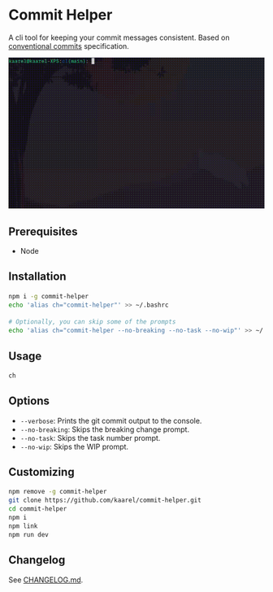 # Commit Helper

A cli tool for keeping your commit messages consistent. Based on [conventional commits](https://www.conventionalcommits.org/en/v1.0.0/) specification.

![demo](./demo.gif)

## Prerequisites

- Node

## Installation

```bash
npm i -g commit-helper
echo 'alias ch="commit-helper"' >> ~/.bashrc

# Optionally, you can skip some of the prompts
echo 'alias ch="commit-helper --no-breaking --no-task --no-wip"' >> ~/.bashrc
```

## Usage

```bash
ch
```

## Options

- `--verbose`: Prints the git commit output to the console.
- `--no-breaking`: Skips the breaking change prompt.
- `--no-task`: Skips the task number prompt.
- `--no-wip`: Skips the WIP prompt.

## Customizing

```bash
npm remove -g commit-helper
git clone https://github.com/kaarel/commit-helper.git
cd commit-helper
npm i
npm link
npm run dev
```

## Changelog

See [CHANGELOG.md](./CHANGELOG.md).
